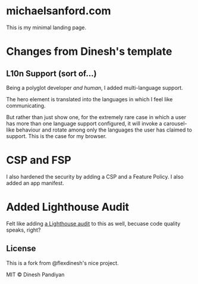 # michaelsanford.com

This is my minimal landing page.

# Changes from Dinesh's template

## L10n Support (sort of...)

Being a polyglot developer _and human_, I added multi-language support.

The hero element is translated into the languages in which I feel like communicating.

But rather than just show one, for the extremely rare case in which a user has more than one language support configured, it will invoke a carousel-like behaviour and rotate among only the languages the user has claimed to support. This is the case for my browser.

# CSP and FSP

I also hardened the security by adding a CSP and a Feature Policy. I also added an app manifest.

# Added Lighthouse Audit

Felt like adding [a Lighthouse audit](https://www.freecodecamp.org/news/how-to-use-lighthouse-in-github-actions/) to this as well,
becuase code quality speaks, right?

## License

This is a fork from @flexdinesh's nice project.

MIT © Dinesh Pandiyan
